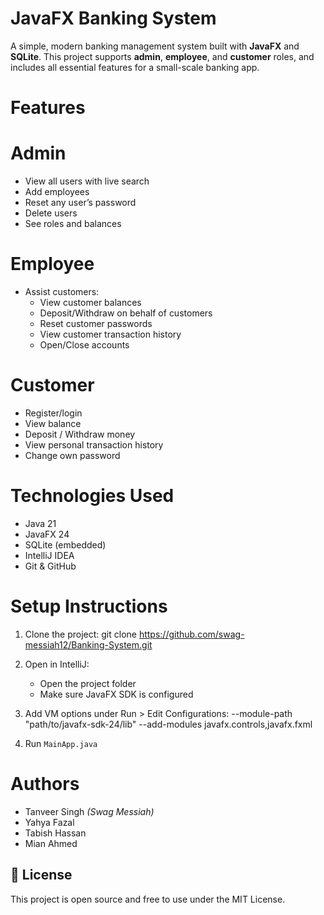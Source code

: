 # JavaFX Banking System

A simple, modern banking management system built with **JavaFX** and **SQLite**. This project supports **admin**, **employee**, and **customer** roles, and includes all essential features for a small-scale banking app.

# Features

# Admin
- View all users with live search
- Add employees
- Reset any user’s password
- Delete users
- See roles and balances

# Employee
- Assist customers:
  - View customer balances
  - Deposit/Withdraw on behalf of customers
  - Reset customer passwords
  - View customer transaction history
  - Open/Close accounts

# Customer
- Register/login
- View balance
- Deposit / Withdraw money
- View personal transaction history
- Change own password

# Technologies Used

- Java 21
- JavaFX 24
- SQLite (embedded)
- IntelliJ IDEA
- Git & GitHub

# Setup Instructions

1. Clone the project:
   git clone https://github.com/swag-messiah12/Banking-System.git

2. Open in IntelliJ:
   - Open the project folder
   - Make sure JavaFX SDK is configured

3. Add VM options under Run > Edit Configurations:
   --module-path "path/to/javafx-sdk-24/lib" --add-modules javafx.controls,javafx.fxml

4. Run `MainApp.java`

#  Authors

- Tanveer Singh *(Swag Messiah)*  
- Yahya Fazal  
- Tabish Hassan  
- Mian Ahmed

## 📜 License

This project is open source and free to use under the MIT License.
